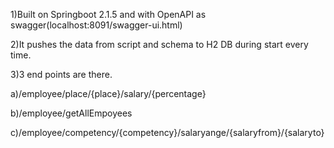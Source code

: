 1)Built on Springboot 2.1.5 and with OpenAPI as swagger(localhost:8091/swagger-ui.html)

2)It pushes the data from script and schema to H2 DB during start every time.

3)3 end points are there.

a)/employee/place/{place}/salary/{percentage}

b)/employee/getAllEmpoyees

c)/employee/competency/{competency}/salaryange/{salaryfrom}/{salaryto}
